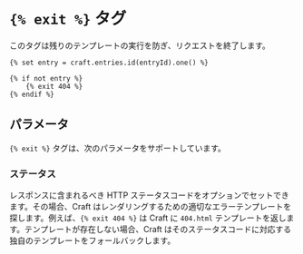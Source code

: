 # `{% exit %}` タグ

このタグは残りのテンプレートの実行を防ぎ、リクエストを終了します。

```twig
{% set entry = craft.entries.id(entryId).one() %}

{% if not entry %}
    {% exit 404 %}
{% endif %}
```

## パラメータ

`{% exit %}` タグは、次のパラメータをサポートしています。

### ステータス

レスポンスに含まれるべき HTTP ステータスコードをオプションでセットできます。その場合、Craft はレンダリングするための適切なエラーテンプレートを探します。例えば、`{% exit 404 %}` は Craft に `404.html` テンプレートを返します。テンプレートが存在しない場合、Craft はそのステータスコードに対応する独自のテンプレートをフォールバックします。

